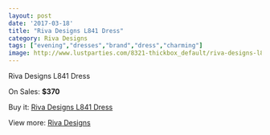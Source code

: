 ```yaml
---
layout: post
date: '2017-03-18'
title: "Riva Designs L841 Dress"
category: Riva Designs
tags: ["evening","dresses","brand","dress","charming"]
image: http://www.lustparties.com/8321-thickbox_default/riva-designs-l841-dress.jpg
---
```

Riva Designs L841 Dress

On Sales: **$370**
<a href="https://www.lustparties.com/en/riva-designs/2799-riva-designs-l841-dress.html"><amp-img layout="responsive" width="600" height="600" src="//www.lustparties.com/8321-thickbox_default/riva-designs-l841-dress.jpg" alt="Riva Designs L841 Dress 0" /></a>

Buy it: [Riva Designs L841 Dress](https://www.lustparties.com/en/riva-designs/2799-riva-designs-l841-dress.html "Riva Designs L841 Dress")

View more: [Riva Designs](https://www.lustparties.com/en/6-riva-designs "Riva Designs")